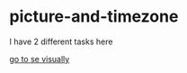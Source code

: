 # picture-and-timezone
I have 2 different tasks here

<a href="https://elnur21.github.io/picture-and-timezone/">go to se visually</a>
